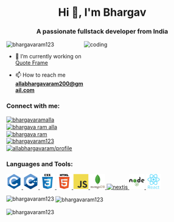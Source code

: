 <h1 align="center">Hi 👋, I'm Bhargav</h1>
<h3 align="center">A passionate fullstack developer from India</h3>

<img align="right" alt="coding" width = "300px" height="300px" src = "https://media4.giphy.com/media/v1.Y2lkPTc5MGI3NjExM2J6b2o5cmV3YnhycmdndnY2dnBoODV3bmhpeHltcWQ5Y3Q2N2p3MiZlcD12MV9pbnRlcm5hbF9naWZfYnlfaWQmY3Q9Zw/RbtJJPft2P7rcpbBdb/giphy.gif">

<p align="left"> <img src="https://komarev.com/ghpvc/?username=bhargavaram123&label=Profile%20views&color=0e75b6&style=flat" alt="bhargavaram123" /> </p>

- 🔭 I’m currently working on [Quote Frame](https://github.com/BhargavaRam123/quoteimageapp)

- 📫 How to reach me **allabhargavaram200@gmail.com**

<h3 align="left">Connect with me:</h3>
<p align="left">
<a href="https://twitter.com/bhargavaramalla" target="blank"><img align="center" src="https://raw.githubusercontent.com/rahuldkjain/github-profile-readme-generator/master/src/images/icons/Social/twitter.svg" alt="bhargavaramalla" height="30" width="40" /></a>
<a href="https://linkedin.com/in/bhargavaramalla" target="blank"><img align="center" src="https://raw.githubusercontent.com/rahuldkjain/github-profile-readme-generator/master/src/images/icons/Social/linked-in-alt.svg" alt="bhargava ram alla" height="30" width="40" /></a>
<a href="https://codeforces.com/profile/bhargava ram" target="blank"><img align="center" src="https://raw.githubusercontent.com/rahuldkjain/github-profile-readme-generator/master/src/images/icons/Social/codeforces.svg" alt="bhargava ram" height="30" width="40" /></a>
<a href="https://www.leetcode.com/bhargavaram123" target="blank"><img align="center" src="https://raw.githubusercontent.com/rahuldkjain/github-profile-readme-generator/master/src/images/icons/Social/leet-code.svg" alt="bhargavaram123" height="30" width="40" /></a>
<a href="https://auth.geeksforgeeks.org/user/allabhargavaram/profile" target="blank"><img align="center" src="https://raw.githubusercontent.com/rahuldkjain/github-profile-readme-generator/master/src/images/icons/Social/geeks-for-geeks.svg" alt="allabhargavaram/profile" height="30" width="40" /></a>
</p>

<h3 align="left">Languages and Tools:</h3>
<p align="left"> <a href="https://www.cprogramming.com/" target="_blank" rel="noreferrer"> <img src="https://raw.githubusercontent.com/devicons/devicon/master/icons/c/c-original.svg" alt="c" width="40" height="40"/> </a> <a href="https://www.w3schools.com/cpp/" target="_blank" rel="noreferrer"> <img src="https://raw.githubusercontent.com/devicons/devicon/master/icons/cplusplus/cplusplus-original.svg" alt="cplusplus" width="40" height="40"/> </a> <a href="https://www.w3schools.com/css/" target="_blank" rel="noreferrer"> <img src="https://raw.githubusercontent.com/devicons/devicon/master/icons/css3/css3-original-wordmark.svg" alt="css3" width="40" height="40"/> </a> <a href="https://www.w3.org/html/" target="_blank" rel="noreferrer"> <img src="https://raw.githubusercontent.com/devicons/devicon/master/icons/html5/html5-original-wordmark.svg" alt="html5" width="40" height="40"/> </a> <a href="https://developer.mozilla.org/en-US/docs/Web/JavaScript" target="_blank" rel="noreferrer"> <img src="https://raw.githubusercontent.com/devicons/devicon/master/icons/javascript/javascript-original.svg" alt="javascript" width="40" height="40"/> </a> <a href="https://www.mongodb.com/" target="_blank" rel="noreferrer"> <img src="https://raw.githubusercontent.com/devicons/devicon/master/icons/mongodb/mongodb-original-wordmark.svg" alt="mongodb" width="40" height="40"/> </a> <a href="https://nextjs.org/" target="_blank" rel="noreferrer"> <img src="https://cdn.worldvectorlogo.com/logos/nextjs-2.svg" alt="nextjs" width="40" height="40"/> </a> <a href="https://nodejs.org" target="_blank" rel="noreferrer"> <img src="https://raw.githubusercontent.com/devicons/devicon/master/icons/nodejs/nodejs-original-wordmark.svg" alt="nodejs" width="40" height="40"/> </a> <a href="https://reactjs.org/" target="_blank" rel="noreferrer"> <img src="https://raw.githubusercontent.com/devicons/devicon/master/icons/react/react-original-wordmark.svg" alt="react" width="40" height="40"/> </a> </p>

<p><img align="left" src="https://github-readme-stats.vercel.app/api/top-langs?username=bhargavaram123&show_icons=true&locale=en&layout=compact" alt="bhargavaram123" /></p>

<p>&nbsp;<img align="center" src="https://github-readme-stats.vercel.app/api?username=bhargavaram123&show_icons=true&locale=en" alt="bhargavaram123" /></p>

<p><img align="center" src="https://github-readme-streak-stats.herokuapp.com/?user=bhargavaram123&" alt="bhargavaram123" /></p>
